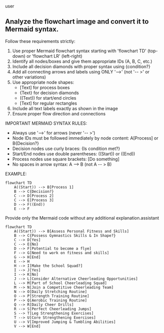 user

## Analyze the flowchart image and convert it to Mermaid syntax.

Follow these requirements strictly:

1. Use proper Mermaid flowchart syntax starting with 'flowchart TD' (top-down) or 'flowchart LR' (left-right)
2. Identify all nodes/boxes and give them appropriate IDs (A, B, C, etc.)
3. Include all decision diamonds with proper syntax using {condition?}
4. Add all connecting arrows and labels using ONLY '-->' (not '-- >' or other variations)
5. Use appropriate node shapes:
   - [Text] for process boxes
   - {Text} for decision diamonds  
   - ((Text)) for start/end circles
   - [Text] for regular rectangles
6. Include all text labels exactly as shown in the image
7. Ensure proper flow direction and connections

IMPORTANT MERMAID SYNTAX RULES:
- Always use '-->' for arrows (never '-- >')
- Node IDs must be followed immediately by node content: A[Process] or B{Decision?}
- Decision nodes use curly braces: {Is condition met?}
- Start/End nodes use double parentheses: ((Start)) or ((End))
- Process nodes use square brackets: [Do something]
- No spaces in arrow syntax: A --> B (not A -- > B)

EXAMPLE:
```mermaid
flowchart TD
    A((Start)) --> B[Process 1]
    B --> C{Decision?}
    C --> D[Process 2]
    C --> E[Process 3]
    D --> F((End))
    E --> F
```

Provide only the Mermaid code without any additional explanation.assistant

```mermaid
flowchart TD
    A((Start)) --> B[Assess Personal Fitness and Skills]
    B --> C{Possess Gymnastics Skills & In Shape?}
    C --> D[Yes]
    C --> E{No}
    D --> F[Potential to become a flye]
    F --> G[Need to work on fitness and skills]
    G --> H[End]
    E --> H
    H --> I[Make the School Squad?]
    I --> J[Yes]
    I --> K[No]
    J --> L[Consider Alternative Cheerleading Opportunities]
    L --> M[Part of School Cheerleading Squad]
    M --> N[Join a Competitive Cheerleading Team]
    N --> O[Daily Stretching Routine]
    O --> P[Strength Training Routine]
    P --> Q[Aerobic Training Routine]
    Q --> R[Daily Cheer Drills]
    R --> S[Perfect Cheerleading Jumps]
    S --> T[Leg Strengthening Exercises]
    T --> U[Core Strengthening Exercises]
    U --> V[Improved Jumping & Tumbling Abilities]
    V --> W[End]
```